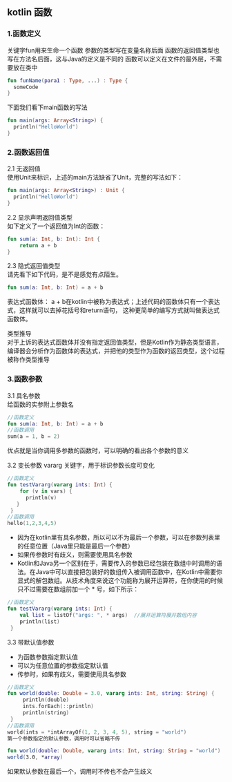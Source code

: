 ## kotlin 函数

### 1.函数定义
关键字fun用来生命一个函数
参数的类型写在变量名称后面
函数的返回值类型也写在方法名后面，这与Java的定义是不同的
函数可以定义在文件的最外层，不需要放在类中
```kotlin
fun funName(para1 : Type, ...) : Type {
  someCode
}
```
下面我们看下main函数的写法
```kotlin
fun main(args: Array<String>) {
  println("HelloWorld")
}
```
### 2.函数返回值

2.1 无返回值  
使用Unit来标识，上述的main方法缺省了Unit，完整的写法如下：
```kotlin
fun main(args: Array<String>) : Unit {
  println("HelloWorld")
}
```
2.2 显示声明返回值类型  
如下定义了一个返回值为Int的函数：
```kotlin
fun sum(a: Int, b: Int): Int {
    return a + b
}
```   
2.3 隐式返回值类型  
请先看下如下代码，是不是感觉有点陌生。
```kotlin
fun sum(a: Int, b: Int) = a + b
```   
表达式函数体：
a + b在kotlin中被称为表达式；上述代码的函数体只有一个表达式，这样就可以去掉花括号和return语句， 这种更简单的编写方式就叫做表达式函数体。

类型推导  
对于上诉的表达式函数体并没有指定返回值类型，但是Kotlin作为静态类型语言，编译器会分析作为函数体的表达式，并把他的类型作为函数的返回类型，这个过程被称作类型推导
### 3.函数参数  
3.1 具名参数  
给函数的实参附上参数名
```kotlin
//函数定义
fun sum(a: Int, b: Int) = a + b
//函数调用
sum(a = 1, b = 2)
```
优点就是当你调用多参数的函数时，可以明确的看出各个参数的意义  

3.2 变长参数
vararg 关键字，用于标识参数长度可变化
```kotlin
//函数定义
fun testVararg(vararg ints: Int) {
    for (v in vars) {            
      println(v)
   }
 }
//函数调用
hello(1,2,3,4,5)
```
* 因为在kotlin里有具名参数，所以可以不为最后一个参数，可以在参数列表里的任意位置（Java里只能是最后一个参数）
* 如果传参数时有歧义，则需要使用具名参数
* Kotlin和Java另一个区别在于，需要传入的参数已经包装在数组中时调用的语法。在Java中可以直接把包装好的数组传入被调用函数中，在Kotlin中需要你显式的解包数组。从技术角度来说这个功能称为展开运算符，在你使用的时候只不过需要在数组前加一个 * 号，如下所示：
```kotlin
//函数定义
fun testVararg(vararg ints: Int) {
    val list = listOf("args: ", * args)  //展开运算符展开数组内容
    println(list)
 }
```
3.3 带默认值参数
* 为函数参数指定默认值
* 可以为任意位置的参数指定默认值
* 传参时，如果有歧义，需要使用具名参数

```kotlin
//函数定义
fun world(double: Double = 3.0, vararg ints: Int, string: String) {
     println(double)
     ints.forEach(::println)
     println(string)
 }
//函数调用
world(ints = *intArrayOf(1, 2, 3, 4, 5), string = "world")
第一个参数指定的默认参数，调用时可以省略不传

fun world(double: Double, vararg ints: Int, string: String = "world")
world(3.0, *array)
```
如果默认参数在最后一个，调用时不传也不会产生歧义
